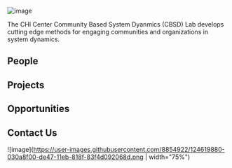 ![image](https://user-images.githubusercontent.com/8854922/124340159-2dc3c180-db81-11eb-9ced-9d561fc54065.png)

The CHI Center Community Based System Dyanmics (CBSD) Lab develops cutting edge methods for engaging communities and organizations in system dynamics.  

## People

## Projects

## Opportunities


## Contact Us


![image](https://user-images.githubusercontent.com/8854922/124619880-030a8f00-de47-11eb-818f-83f4d092068d.png | width="75%")

